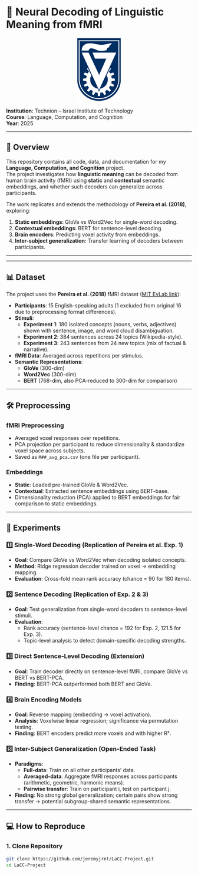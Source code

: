 # 🧠 Neural Decoding of Linguistic Meaning from fMRI

<p align="center">
  <img src=technion.png alt="Technion Logo" width="120"/>
</p>

**Institution**: Technion – Israel Institute of Technology  
**Course**: Language, Computation, and Cognition  
**Year**: 2025  

---

## 📖 Overview

This repository contains all code, data, and documentation for my **Language, Computation, and Cognition** project.  
The project investigates how **linguistic meaning** can be decoded from human brain activity (fMRI) using **static** and **contextual** semantic embeddings, and whether such decoders can generalize across participants.

The work replicates and extends the methodology of **Pereira et al. (2018)**, exploring:
1. **Static embeddings**: GloVe vs Word2Vec for single-word decoding.
2. **Contextual embeddings**: BERT for sentence-level decoding.
3. **Brain encoders**: Predicting voxel activity from embeddings.
4. **Inter-subject generalization**: Transfer learning of decoders between participants.

---


---

## 📊 Dataset

The project uses the **Pereira et al. (2018)** fMRI dataset ([MIT EvLab link](https://web.mit.edu/evlab//sites/default/files/documents/index2.html)):

- **Participants**: 15 English-speaking adults (1 excluded from original 16 due to preprocessing format differences).
- **Stimuli**:
  - **Experiment 1**: 180 isolated concepts (nouns, verbs, adjectives) shown with sentence, image, and word cloud disambiguation.
  - **Experiment 2**: 384 sentences across 24 topics (Wikipedia-style).
  - **Experiment 3**: 243 sentences from 24 new topics (mix of factual & narrative).
- **fMRI Data**: Averaged across repetitions per stimulus.
- **Semantic Representations**:
  - **GloVe** (300-dim)
  - **Word2Vec** (300-dim)
  - **BERT** (768-dim, also PCA-reduced to 300-dim for comparison)

---

## 🛠 Preprocessing

### fMRI Preprocessing
- Averaged voxel responses over repetitions.
- PCA projection per participant to reduce dimensionality & standardize voxel space across subjects.
- Saved as `M##_avg_pca.csv` (one file per participant).

### Embeddings
- **Static**: Loaded pre-trained GloVe & Word2Vec.
- **Contextual**: Extracted sentence embeddings using BERT-base.
- Dimensionality reduction (PCA) applied to BERT embeddings for fair comparison to static embeddings.

---

## 🧪 Experiments

### 1️⃣ Single-Word Decoding (Replication of Pereira et al. Exp. 1)
- **Goal**: Compare GloVe vs Word2Vec when decoding isolated concepts.
- **Method**: Ridge regression decoder trained on voxel → embedding mapping.
- **Evaluation**: Cross-fold mean rank accuracy (chance = 90 for 180 items).

### 2️⃣ Sentence Decoding (Replication of Exp. 2 & 3)
- **Goal**: Test generalization from single-word decoders to sentence-level stimuli.
- **Evaluation**:
  - Rank accuracy (sentence-level chance = 192 for Exp. 2, 121.5 for Exp. 3).
  - Topic-level analysis to detect domain-specific decoding strengths.

### 3️⃣ Direct Sentence-Level Decoding (Extension)
- **Goal**: Train decoder directly on sentence-level fMRI, compare GloVe vs BERT vs BERT-PCA.
- **Finding**: BERT-PCA outperformed both BERT and GloVe.

### 4️⃣ Brain Encoding Models
- **Goal**: Reverse mapping (embedding → voxel activation).
- **Analysis**: Voxelwise linear regression; significance via permutation testing.
- **Finding**: BERT encoders predict more voxels and with higher R².

### 5️⃣ Inter-Subject Generalization (Open-Ended Task)
- **Paradigms**:
  - **Full-data**: Train on all other participants’ data.
  - **Averaged-data**: Aggregate fMRI responses across participants (arithmetic, geometric, harmonic means).
  - **Pairwise transfer**: Train on participant i, test on participant j.
- **Finding**: No strong global generalization; certain pairs show strong transfer → potential subgroup-shared semantic representations.

---

## 💻 How to Reproduce

### 1. Clone Repository
```bash
git clone https://github.com/jeremyjrnt/LaCC-Project.git
cd LaCC-Project
